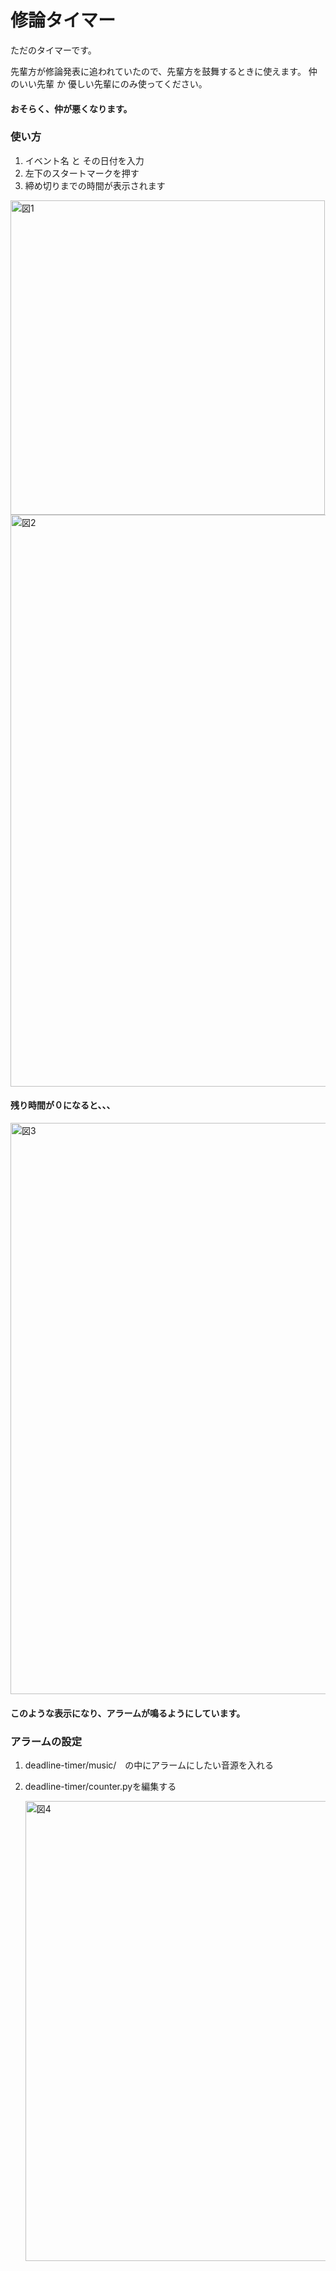 # 修論タイマー

ただのタイマーです。

先輩方が修論発表に追われていたので、先輩方を鼓舞するときに使えます。
仲のいい先輩  か  優しい先輩にのみ使ってください。

#### おそらく、仲が悪くなります。



### 使い方

1. イベント名 と その日付を入力
2. 左下のスタートマークを押す
3. 締め切りまでの時間が表示されます

<img width="503" alt="図1" src="https://user-images.githubusercontent.com/67949305/115658170-345cde00-a373-11eb-9f60-e56243cfea33.png">



<img width="915" alt="図2" src="https://user-images.githubusercontent.com/67949305/115658268-75ed8900-a373-11eb-8da6-88d2cea47a02.png">



#### 残り時間が０になると、、、

<img width="914" alt="図3" src="https://user-images.githubusercontent.com/67949305/115658451-c664e680-a373-11eb-9487-e7d997fe8104.png">

#### 

#### このような表示になり、アラームが鳴るようにしています。



### アラームの設定

1. deadline-timer/music/　の中にアラームにしたい音源を入れる

2. deadline-timer/counter.pyを編集する

   <img width="736" alt="図4" src="https://user-images.githubusercontent.com/67949305/115659172-17290f00-a375-11eb-8c12-89af39585cda.png">